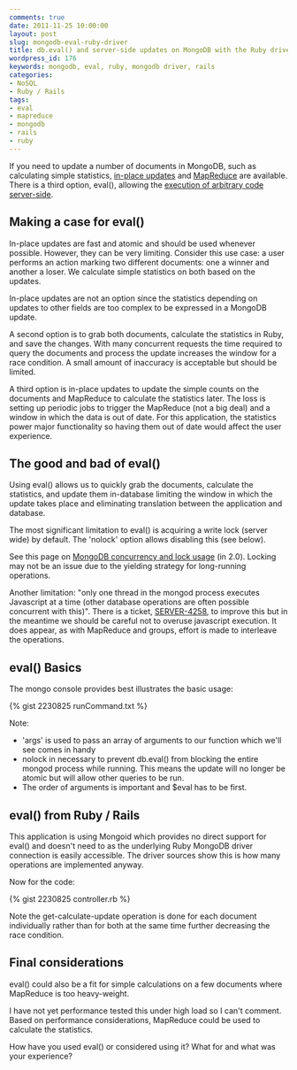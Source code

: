 ```yaml
---
comments: true
date: 2011-11-25 10:00:00
layout: post
slug: mongodb-eval-ruby-driver
title: db.eval() and server-side updates on MongoDB with the Ruby driver
wordpress_id: 176
keywords: mongodb, eval, ruby, mongodb driver, rails
categories:
- NoSQL
- Ruby / Rails
tags:
- eval
- mapreduce
- mongodb
- rails
- ruby
---
```


If you need to update a number of documents in MongoDB, such as calculating simple statistics, [in-place updates](http://www.mongodb.org/display/DOCS/Updating) and [MapReduce](http://www.mongodb.org/display/DOCS/MapReduce) are available. There is a third option, eval(), allowing the [execution of arbitrary code server-side](http://www.mongodb.org/display/DOCS/Server-side+Code+Execution).

<!-- more -->



## Making a case for eval()



In-place updates are fast and atomic and should be used whenever possible. However, they can be very limiting. Consider this use case: a user performs an action marking two different documents: one a winner and another a loser. We calculate simple statistics on both based on the updates.

In-place updates are not an option since the statistics depending on updates to other fields are too complex to be expressed in a MongoDB update.

A second option is to grab both documents, calculate the statistics in Ruby, and save the changes. With many concurrent requests the time required to query the documents and process the update increases the window for a race condition. A small amount of inaccuracy is acceptable but should be limited.

A third option is in-place updates to update the simple counts on the documents and MapReduce to calculate the statistics later. The loss is setting up periodic jobs to trigger the MapReduce (not a big deal) and a window in which the data is out of date. For this application, the statistics power major functionality so having them out of date would affect the user experience.



## The good and bad of eval()



Using eval() allows us to quickly grab the documents, calculate the statistics, and update them in-database limiting the window in which the update takes place and eliminating translation between the application and database.

The most significant limitation to eval() is acquiring a write lock (server wide) by default. The 'nolock' option allows disabling this (see below).

See this page on [MongoDB concurrency and lock usage](http://www.mongodb.org/display/DOCS/How+does+concurrency+work) (in 2.0). Locking may not be an issue due to the yielding strategy for long-running operations.

Another limitation: "only one thread in the mongod process executes Javascript at a time (other database operations are often possible concurrent with this)". There is a ticket, [SERVER-4258](https://jira.mongodb.org/browse/SERVER-4258), to improve this but in the meantime we should be careful not to overuse javascript execution. It does appear, as with MapReduce and groups, effort is made to interleave the operations.



## eval() Basics



The mongo console provides best illustrates the basic usage:

{% gist 2230825 runCommand.txt %}

Note:

* 'args' is used to pass an array of arguments to our function which we'll see comes in handy
* nolock in necessary to prevent db.eval() from blocking the entire mongod process while running. This means the update will no longer be atomic but will allow other queries to be run. 
* The order of arguments is important and $eval has to be first.





## eval() from Ruby / Rails



This application is using Mongoid which provides no direct support for eval() and doesn't need to as the underlying Ruby MongoDB driver connection is easily accessible. The driver sources show this is how many operations are implemented anyway.

Now for the code:

{% gist 2230825 controller.rb %}

Note the get-calculate-update operation is done for each document individually rather than for both at the same time further decreasing the race condition.



## Final considerations



eval() could also be a fit for simple calculations on a few documents where MapReduce is too heavy-weight.

I have not yet performance tested this under high load so I can't comment. Based on performance considerations, MapReduce could be used to calculate the statistics.

How have you used eval() or considered using it? What for and what was your experience?

